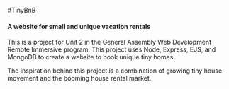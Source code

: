 #TinyBnB

#### A website for small and unique vacation rentals

This is a project for Unit 2 in the General Assembly Web Development Remote Immersive program. This project uses Node, Express, EJS, and MongoDB to create a website to book unique tiny homes.

The inspiration behind this project is a combination of growing tiny house movement and the booming house rental market.
